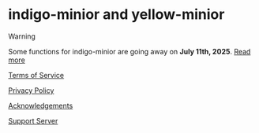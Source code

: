 # indigo-minior and yellow-minior

> [!WARNING]
> Some functions for indigo-minior are going away on **July 11th, 2025**. [Read more](/pages/changes-july-2025.md)

[Terms of Service](pages/terms.md)

[Privacy Policy](pages/privacy.md)

[Acknowledgements](pages/acknowledgements.md)

[Support Server](https://discord.gg/yd7fscCxzh)
